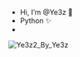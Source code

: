- Hi, I’m @Ye3z 💫
- Python ✨
- 
![Ye3z2_By_Ye3z](https://github.com/user-attachments/assets/b60ba105-35e7-449c-b00f-3caa74e4e0f8)
